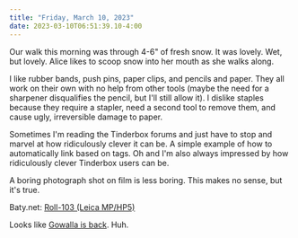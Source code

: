 ```yaml
---
title: "Friday, March 10, 2023"
date: 2023-03-10T06:51:39.10-4:00
---
```


Our walk this morning was through 4-6" of fresh snow. It was lovely. Wet, but lovely. Alice likes to scoop snow into her mouth as she walks along.

I like rubber bands, push pins, paper clips, and pencils and paper. They all work on their own with no help from other tools (maybe the need for a sharpener disqualifies the pencil, but I'll still allow it). I dislike staples because they require a stapler, need a second tool to remove them, and cause ugly, irreversible damage to paper. 

Sometimes I'm reading the Tinderbox forums and just have to stop and marvel at how ridiculously clever it can be. A simple example of how to automatically link based on tags. Oh and I'm also always impressed by how ridiculously clever Tinderbox users can be.

A boring photograph shot on film is less boring. This makes no sense, but it's true.

Baty.net: [Roll-103 (Leica MP/HP5)](https://baty.net/2023/roll-103-leica-mp-hp5)



Looks like [Gowalla is back](https://twitter.com/jw/status/1634178431008247808). Huh.

